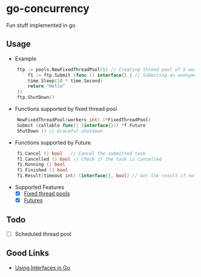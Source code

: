 # go-concurrency
Fun stuff implemented in go

## Usage
- Example
```go
	ftp := pools.NewFixedThreadPool(5) // Creating thread pool of 5 workers
    	f1 := ftp.Submit (func () interface{} { // Submiting an anonymous function
		time.Sleep(10 * time.Second)
		return "Hello"
	})
	ftp.ShutDown()
```

- Functions supported by fixed thread pool 
``` go
	NewFixedThreadPool(workers int) (*FixedThreadPool)
	Submit (callable func() (interface{})) *f.Future 
	ShutDown () // Graceful shutdown
```

- Functions supported by Future
``` go
	f1.Cancel () bool   // Cancel the submitted task
	f1.Cancelled () bool // Check if the task is cancelled
	f1.Running () bool 
	f1.Finished () bool
	f1.Result(timeout int) (interface{}, bool) // Get the result if not available wait timeout seconds
```

- Supported Features
    - [X] [Fixed thread pools](pools/fixedThreadPool.go)
    - [X] [Futures](future/future.go)

## Todo
- [ ] Scheduled thread pool

## Good Links
 - [Using Interfaces in Go](https://jordanorelli.com/post/32665860244/how-to-use-interfaces-in-go)
